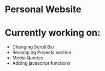 # Personal Website



# Currently working on:
* Changing Scroll Bar
* Revamping Projects section
* Media Queries
* Adding javascript functions
